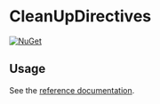 # CleanUpDirectives

[![NuGet](https://img.shields.io/nuget/v/CleanUpDirectives.svg)](https://www.nuget.org/packages/CleanUpDirectives)

## Usage

See the [reference documentation](CleanUpDirectives.md).
